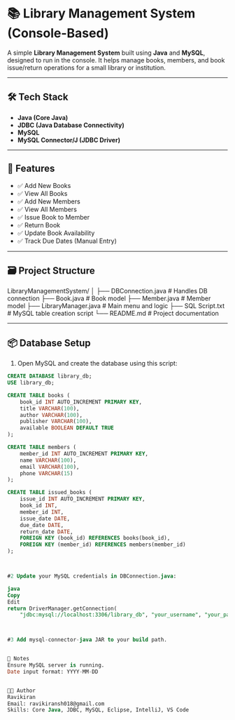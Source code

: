 # 📚 Library Management System (Console-Based)

A simple **Library Management System** built using **Java** and **MySQL**, designed to run in the console. It helps manage books, members, and book issue/return operations for a small library or institution.

---

## 🛠️ Tech Stack

- **Java (Core Java)**
- **JDBC (Java Database Connectivity)**
- **MySQL**
- **MySQL Connector/J (JDBC Driver)**

---

## 🔰 Features

- ✅ Add New Books  
- ✅ View All Books  
- ✅ Add New Members  
- ✅ View All Members  
- ✅ Issue Book to Member  
- ✅ Return Book  
- ✅ Update Book Availability  
- ✅ Track Due Dates (Manual Entry)

---

## 🗃️ Project Structure

LibraryManagementSystem/
│
├── DBConnection.java # Handles DB connection
├── Book.java # Book model
├── Member.java # Member model
├── LibraryManager.java # Main menu and logic
├── SQL Script.txt # MySQL table creation script
└── README.md # Project documentation


---

## 📦 Database Setup

1. Open MySQL and create the database using this script:

```sql
CREATE DATABASE library_db;
USE library_db;

CREATE TABLE books (
    book_id INT AUTO_INCREMENT PRIMARY KEY,
    title VARCHAR(100),
    author VARCHAR(100),
    publisher VARCHAR(100),
    available BOOLEAN DEFAULT TRUE
);

CREATE TABLE members (
    member_id INT AUTO_INCREMENT PRIMARY KEY,
    name VARCHAR(100),
    email VARCHAR(100),
    phone VARCHAR(15)
);

CREATE TABLE issued_books (
    issue_id INT AUTO_INCREMENT PRIMARY KEY,
    book_id INT,
    member_id INT,
    issue_date DATE,
    due_date DATE,
    return_date DATE,
    FOREIGN KEY (book_id) REFERENCES books(book_id),
    FOREIGN KEY (member_id) REFERENCES members(member_id)
);



#2 Update your MySQL credentials in DBConnection.java:

java
Copy
Edit
return DriverManager.getConnection(
    "jdbc:mysql://localhost:3306/library_db", "your_username", "your_password");



#3 Add mysql-connector-java JAR to your build path.


📌 Notes
Ensure MySQL server is running.
Date input format: YYYY-MM-DD


👨‍💻 Author
Ravikiran
Email: ravikiransh018@gmail.com
Skills: Core Java, JDBC, MySQL, Eclipse, IntelliJ, VS Code


